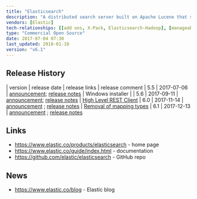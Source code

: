 ```yaml
---
title: "Elasticsearch"
description: "A distributed search server built on Apache Lucene that supports a number of advanced analytics over search results.  Data is stored in indexes, with each index able to support multiple schemas (types), with the data itself sharded to support distributed parallel queries, with multiple replicas of each shard providing resilience and redundancy.  Supports both pre-defined and schemaless types, all standard Lucene functionality (including faceting, grouping, clustering, hit highlighting, geo support, near real time indexing), the ability to update and delete documents (by id or query), upsert operations, batch operations, re-indexing (from one index into a second index), generated or calculated fields, document versioning and optimistic concurrency control, nested searches based on sub-documents or explicit parent-child document links, templated searches, a range of aggregations (include support for metrics, bucketing results, matrix calculations and custom aggregations using pipelines), custom analysers for indexing data, custom transformation pipelines prior to indexing (via an ingest node), the ability to query across clusters (cross cluster search), a plugin framework, registered queries that are executed against newly indexed data (percolation) and the ability to snapshot and restore indexes using HDFS, S3, Azure and Google Cloud.  Comes with a REST API, with clients available for a range of languages including Java, C#, Python, JavaScript, PHP, Perl and Ruby.  First released in February 2010, with a 1.0 release in February 2014.  Development is led by Elastic, who were formed in 2012 by the creator of Elasticsearch and a lead Lucene contributor, and who provide commercial support, a number of commercial add-ons (Elastic X-Pack) and an on-site or on-AWS cloud service (Elastic Cloud)."
vendors: [Elastic]
tech-relationships: [[add ons, X-Pack, Elasticsearch-Hadoop], [manageable via, Elastic Cloud]]
type: "Commercial Open Source"
date: 2017-07-04 07:30
last_updated: 2018-01-10
version: "v6.1"
---
```

## Release History

| version | release date | release links | release comment
| 5.5 | 2017-07-06 | [announcement](https://www.elastic.co/blog/elasticsearch-5-5-0-released); [release notes](https://www.elastic.co/guide/en/elasticsearch/reference/5.5/release-notes-5.5.0.html) | Windows installer |
| 5.6 | 2017-09-11 | [announcement](https://www.elastic.co/blog/elasticsearch-5-6-0-released); [release notes](https://www.elastic.co/guide/en/elasticsearch/reference/5.6/release-notes-5.6.0.html) | [High Level REST Client](https://www.elastic.co/blog/the-elasticsearch-java-high-level-rest-client-is-out)
| 6.0 | 2017-11-14 | [announcement](https://www.elastic.co/blog/elasticsearch-6-0-0-released) ; [release notes](https://www.elastic.co/guide/en/elasticsearch/reference/6.0/release-notes-6.0.0.html) | [Removal of mapping types](https://www.elastic.co/blog/removal-of-mapping-types-elasticsearch)
| 6.1 | 2017-12-13 | [announcement](https://www.elastic.co/blog/elasticsearch-6-1-0-released) ; [release notes](https://www.elastic.co/guide/en/elasticsearch/reference/6.1/release-notes-6.1.0.html)

## Links

* <https://www.elastic.co/products/elasticsearch> - home page
* <https://www.elastic.co/guide/index.html> - documentation
* <https://github.com/elastic/elasticsearch> - GitHub repo

## News

* <https://www.elastic.co/blog> - Elastic blog